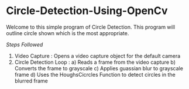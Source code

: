 # Circle-Detection-Using-OpenCv
Welcome to this simple program of Circle Detection. 
This program will outline circle shown which is the most appropriate.

_Steps Followed_
1) Video Capture : Opens a video capture object for the default camera
2) Circle Detection Loop :
   a) Reads a frame from the video capture
   b) Converts the frame to grayscale
   c) Applies guassian blur to grayscale frame
   d) Uses the HoughsCicrcles Function to detect circles in the blurred frame
